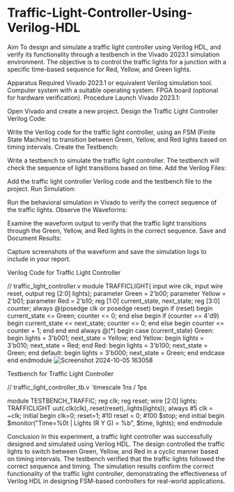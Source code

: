 # Traffic-Light-Controller-Using-Verilog-HDL
Aim
To design and simulate a traffic light controller using Verilog HDL, and verify its functionality through a testbench in the Vivado 2023.1 simulation environment. The objective is to control the traffic lights for a junction with a specific time-based sequence for Red, Yellow, and Green lights.

Apparatus Required
Vivado 2023.1 or equivalent Verilog simulation tool.
Computer system with a suitable operating system.
FPGA board (optional for hardware verification).
Procedure
Launch Vivado 2023.1:

Open Vivado and create a new project.
Design the Traffic Light Controller Verilog Code:

Write the Verilog code for the traffic light controller, using an FSM (Finite State Machine) to transition between Green, Yellow, and Red lights based on timing intervals.
Create the Testbench:

Write a testbench to simulate the traffic light controller. The testbench will check the sequence of light transitions based on time.
Add the Verilog Files:

Add the traffic light controller Verilog code and the testbench file to the project.
Run Simulation:

Run the behavioral simulation in Vivado to verify the correct sequence of the traffic lights.
Observe the Waveforms:

Examine the waveform output to verify that the traffic light transitions through the Green, Yellow, and Red lights in the correct sequence.
Save and Document Results:

Capture screenshots of the waveform and save the simulation logs to include in your report.

Verilog Code for Traffic Light Controller

// traffic_light_controller.v
module TRAFFICLIGHT(
input wire clk,
input wire reset,
output reg [2:0] lights);
parameter Green  = 2'b00;
parameter Yellow = 2'b01;
parameter Red    = 2'b10;
reg [1:0] current_state, next_state;
reg [3:0] counter;
always @(posedge clk or posedge reset)
begin
if (reset) 
begin
current_state <= Green;
counter <= 0;
end 
else
begin
if (counter == 4'd9)
begin
current_state <= next_state;
counter <= 0;
end 
else 
begin
counter <= counter + 1;
end
end
end
always @(*) 
begin
case (current_state)
Green: begin
lights = 3'b001;
next_state = Yellow;
end
Yellow: begin
lights = 3'b010;
next_state = Red;
end
Red: begin
lights = 3'b100;
next_state = Green;
end
default: begin
lights = 3'b000;
next_state = Green;
end
endcase
end
endmodule
![Screenshot 2024-10-05 163058](https://github.com/user-attachments/assets/10336cc9-db6e-4442-aa46-fba7f11b7708)


Testbench for Traffic Light Controller

// traffic_light_controller_tb.v
`timescale 1ns / 1ps

module TESTBENCH_TRAFFIC;
reg clk;
reg reset;
wire [2:0] lights;
TRAFFICLIGHT uut(.clk(clk),.reset(reset),.lights(lights));
always #5 clk = ~clk;
initial
begin
clk=0;
reset=1;
#10 reset = 0;
#100 $stop;
end
initial
begin
$monitor("Time=%0t | Lights (R Y G) = %b", $time, lights);
end
endmodule

Conclusion
In this experiment, a traffic light controller was successfully designed and simulated using Verilog HDL. The design controlled the traffic lights to switch between Green, Yellow, and Red in a cyclic manner based on timing intervals. The testbench verified that the traffic lights followed the correct sequence and timing. The simulation results confirm the correct functionality of the traffic light controller, demonstrating the effectiveness of Verilog HDL in designing FSM-based controllers for real-world applications.
